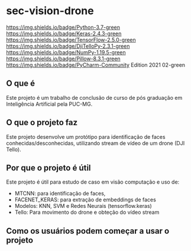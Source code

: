 # sec-vision-drone

https://img.shields.io/badge/Python-3.7-green
https://img.shields.io/badge/Keras-2.4.3-green
https://img.shields.io/badge/TensorFlow-2.5.0-green
https://img.shields.io/badge/DjiTelloPy-2.3.1-green
https://img.shields.io/badge/NumPy-1.19.5-green
https://img.shields.io/badge/Pillow-8.3.1-green
https://img.shields.io/badge/PyCharm-Community Edition 2021 02-green
 
 
 
 


## O que é
Este projeto é um trabalho de conclusão de curso de pós graduação em Inteligência Artificial pela PUC-MG.

## O que o projeto faz
Este projeto desenvolve um protótipo para identificação de faces conhecidas/desconhecidas, utilizando stream de vídeo de um drone (DJI Tello).

## Por que o projeto é útil
Este projeto é útil para estudo de caso em visão computação e uso de:
- MTCNN: para identificação de faces, 
- FACENET_KERAS: para extração de embeddings de faces
- Modelos: KNN, SVM e Redes Neurais (tensorflow.keras)
- Tello: Para movimento do drone e obteção do vídeo stream

## Como os usuários podem começar a usar o projeto
